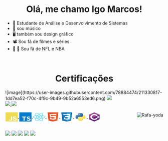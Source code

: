
<h1 align="center">Olá, me chamo Igo Marcos!</h1>


- 🔭 Estudante de Análise e Desenvolvimento de Sistemas
- 🎸 sou músico
- 🖥 também sou design gráfico
- 📽 Sou fã de filmes e séries
- 🏈 🏀 Sou fã de NFL e NBA
<br/>

<h1 align="center">Certificações</h1>
<div>
   <div>![image](https://user-images.githubusercontent.com/78884474/211330817-1dd7ea52-f70c-4f9c-9b49-9b52a6553ed6.png)
     <img src="https://user-images.githubusercontent.com/78884474/211330817-1dd7ea52-f70c-4f9c-9b49-9b52a6553ed6.png"/>
</div>
  <a href="https://github.com/igomarcos">
  <img height="145em" src="https://github-readme-stats.vercel.app/api?username=igomarcos&show_icons=true&theme=dark&include_all_commits=true&count_private=true"/>
  <img height="145em" src="https://github-readme-stats.vercel.app/api/top-langs/?username=igomarcos&layout=compact&langs_count=7&theme=dark"/>
</div>

<div style="display: inline_block"><br>
  <img align="center" alt="igo-Js" height="30" width="40" src="https://raw.githubusercontent.com/devicons/devicon/master/icons/javascript/javascript-plain.svg">
  <img align="center" alt="igo-Ts" height="30" width="40" src="https://raw.githubusercontent.com/devicons/devicon/master/icons/typescript/typescript-plain.svg">
  <img align="center" alt="igo-React" height="30" width="40" src="https://raw.githubusercontent.com/devicons/devicon/master/icons/react/react-original.svg">
  <img align="center" alt="igo-HTML" height="30" width="40" src="https://raw.githubusercontent.com/devicons/devicon/master/icons/html5/html5-original.svg">
  <img align="center" alt="igo-CSS" height="30" width="40" src="https://raw.githubusercontent.com/devicons/devicon/master/icons/css3/css3-original.svg">
  <img align="center" alt="igo-Python" height="30" width="40" src="https://raw.githubusercontent.com/devicons/devicon/master/icons/python/python-original.svg">
  <img align="center" alt="igo-Csharp" height="30" width="40" src="https://raw.githubusercontent.com/devicons/devicon/master/icons/csharp/csharp-original.svg">
  <img align="right" alt="Rafa-yoda" src="https://c.tenor.com/uWkxX12tIP0AAAAM/dragon-ball-z-son-goku.gif">
</div>

##

<div> 
  <a href="https://instagram.com/igo.marcos" target="_blank"><img src="https://img.shields.io/badge/-Instagram-%23E4405F?style=for-the-badge&logo=instagram&logoColor=white" target="_blank"></a>
 	<a href="https://instagram.com/creative.agenciaofl" target="_blank"><img src="https://img.shields.io/badge/-Instagram-%23E4405F?style=for-the-badge&logo=instagram&logoColor=white" target="_blank"></a>
 <a href="https://discord.gg/pDbY76q8Qf" target="_blank"><img src="https://img.shields.io/badge/Discord-7289DA?style=for-the-badge&logo=discord&logoColor=white" target="_blank"></a> 
  <a href = "mailto:igo.dev2023@gmail.com"><img src="https://img.shields.io/badge/-Gmail-%23333?style=for-the-badge&logo=gmail&logoColor=white" target="_blank"></a>
  <a href="https://www.linkedin.com/in/igomarcos/" target="_blank"><img src="https://img.shields.io/badge/-LinkedIn-%230077B5?style=for-the-badge&logo=linkedin&logoColor=white" target="_blank"></a> 
 
 </div>
